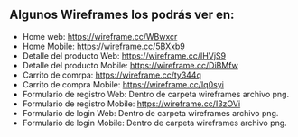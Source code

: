 ## Algunos Wireframes los podrás ver en:

- Home web: https://wireframe.cc/WBwxcr
- Home Mobile: https://wireframe.cc/5BXxb9
- Detalle del producto Web: https://wireframe.cc/IHVjS9
- Detalle del producto Mobile: https://wireframe.cc/DiBMfw
- Carrito de comrpa: https://wireframe.cc/ty344q
- Carrito de compra Mobile: https://wireframe.cc/Iq0syi
- Formulario de registro Web: Dentro de carpeta wireframes archivo png.
- Formulario de registro Mobile: https://wireframe.cc/I3zOVi
- Formulario de login Web: Dentro de carpeta wireframes archivo png.
- Formulario de login Mobile: Dentro de carpeta wireframes archivo png.
